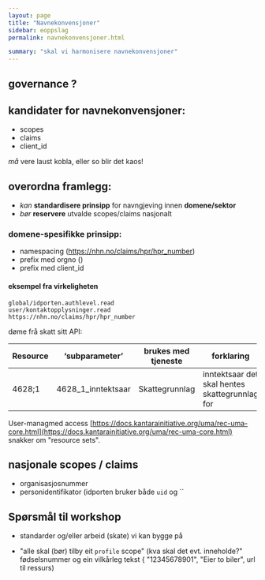 ```yaml
---
layout: page
title: "Navnekonvensjoner"
sidebar: eoppslag
permalink: navnekonvensjoner.html

summary: "skal vi harmonisere navnekonvensjoner"
---
```


## governance ?



## kandidater for navnekonvensjoner:

* scopes
* claims
* client_id

_må_ vere laust kobla, eller so blir det kaos!

## overordna framlegg:
* _kan_ **standardisere prinsipp** for navngjeving innen **domene/sektor**
* _bør_ **reservere** utvalde scopes/claims nasjonalt

### domene-spesifikke prinsipp:

* namespacing (https://nhn.no/claims/hpr/hpr_number)
* prefix med orgno  ()
* prefix med client_id


#### eksempel fra virkeligheten
```
global/idporten.authlevel.read
user/kontaktopplysninger.read
https://nhn.no/claims/hpr/hpr_number
```

døme frå skatt sitt API:

|Resource	|‘subparameter’	|brukes med tjeneste	|forklaring	|eksempelverdi	|obligatorisk|
|-|-|-|-|-|-|
|4628;1|	4628_1_inntektsaar	|Skattegrunnlag	|inntektsaar det skal hentes skattegrunnlag for|	4628_1_inntektsaar;2015	|obligatorisk|

User-managmed access [https://docs.kantarainitiative.org/uma/rec-uma-core.html](https://docs.kantarainitiative.org/uma/rec-uma-core.html) snakker om "resource sets".




## nasjonale scopes / claims


* organisasjosnummer
* personidentifikator (idporten bruker både ```uid``` og ``

## Spørsmål til workshop


* standarder og/eller arbeid (skate) vi kan bygge på

* "alle skal (bør) tilby eit  ```profile``` scope"  (kva skal det evt. inneholde?" fødselsnummer og ein vilkårleg tekst  { "12345678901", "Eier to biler", url til ressurs)
